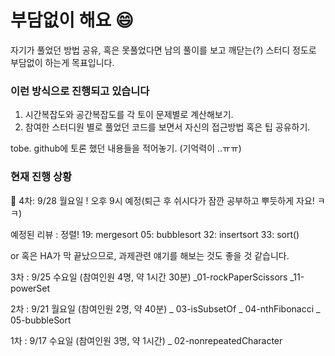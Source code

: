 # 부담없이 해요 :smile:  


자기가 풀었던 방법 공유, 혹은 못풀었다면 남의 풀이를 보고 깨닫는(?) 스터디 정도로 부담없이 하는게 목표입니다. 





### 이런 방식으로 진행되고 있습니다

1. 시간복잡도와 공간복잡도를 각 토이 문제별로 계산해보기. 
2. 참여한 스터디원 별로 풀었던 코드를 보면서 자신의 접근방법 혹은 팁 공유하기. 

tobe. github에 토론 했던 내용들을 적어놓기. (기억력이 ..ㅠㅠ)





### 현재 진행 상황
:running: 4차: 9/28 월요일 ! 오후 9시 예정(퇴근 후 쉬시다가 잠깐 공부하고 뿌듯하게 자요! ㅋㅋ)

예정된 리뷰 : 정렬!
19: mergesort
05: bubblesort
32: insertsort
33: sort()

or 혹은 HA가 막 끝났으므로, 과제관련 얘기를 해보는 것도 좋을 것 같습니다. 


3차 : 9/25 수요일 (참여인원 4명, 약 1시간 30분)
_01-rockPaperScissors
_11-powerSet


2차 : 9/21 월요일 (참여인원 2명, 약 40분)
_ 03-isSubsetOf
_ 04-nthFibonacci
_ 05-bubbleSort

1차 : 9/17 수요일 (참여인원 3명, 약 1시간)
_ 02-nonrepeatedCharacter
